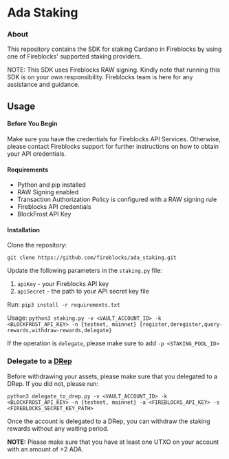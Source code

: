 # Ada Staking


### About
This repository contains the SDK for staking Cardano in Fireblocks by using one of Fireblocks' supported staking providers.

NOTE: This SDK uses Fireblocks RAW signing.
Kindly note that running this SDK is on your own responsibility.
Fireblocks team is here for any assistance and guidance.


## Usage
#### Before You Begin
Make sure you have the credentials for Fireblocks API Services. Otherwise, please contact Fireblocks support for further instructions on how to obtain your API credentials.

#### Requirements
- Python and pip installed
- RAW Signing enabled
- Transaction Authorization Policy is configured with a RAW signing rule
- Fireblocks API credentials
- BlockFrost API Key

#### Installation
Clone the repository:

`git clone https://github.com/fireblocks/ada_staking.git`

Update the following parameters in the `staking.py` file:
1. `apiKey` - your Fireblocks API key
2. `apiSecret` - the path to your API secret key file

Run:
`pip3 install -r requirements.txt`

Usage: 
`python3 staking.py -v <VAULT_ACCOUNT_ID> -k <BLOCKFROST_API_KEY> -n {testnet, mainnet} {register,deregister,query-rewards,withdraw-rewards,delegate}`

If the operation is `delegate`, please make sure to add `-p <STAKING_POOL_ID>`

### Delegate to a [DRep](https://docs.gov.tools/cardano-govtool/faqs/what-is-a-drep)

Before withdrawing your assets, please make sure that you delegated to a DRep. If you did not, please run:

`python3 delegate_to_drep.py -v <VAULT_ACCOUNT_ID> -k <BLOCKFROST_API_KEY> -n {testnet, mainnet} -a <FIREBLOCKS_API_KEY> -s <FIREBLOCKS_SECRET_KEY_PATH>`

Once the account is delegated to a DRep, you can withdraw the staking rewards without any waiting period.

**NOTE:** Please make sure that you have at least one UTXO on your account with an amount of >2 ADA.